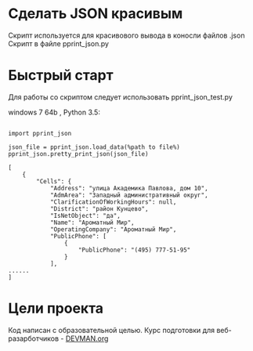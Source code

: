 # Сделать JSON красивым

Скрипт используется для красивового вывода в коносли файлов .json
Скрипт в файле pprint_json.py

# Быстрый старт

Для работы со скриптом следует использовать pprint_json_test.py

windows 7 64b , Python 3.5:

```#!bash

import pprint_json

json_file = pprint_json.load_data(%path to file%)
pprint_json.pretty_print_json(json_file)
```
```
[
    {
        "Cells": {
            "Address": "улица Академика Павлова, дом 10",
            "AdmArea": "Западный административный округ",
            "ClarificationOfWorkingHours": null,
            "District": "район Кунцево",
            "IsNetObject": "да",
            "Name": "Ароматный Мир",
            "OperatingCompany": "Ароматный Мир",
            "PublicPhone": [
                {
                    "PublicPhone": "(495) 777-51-95"
                }
            ],
......
]
```
# Цели проекта

Код написан с образовательной целью. Курс подготовки для веб-разарботчиков - [DEVMAN.org](https://devman.org)
